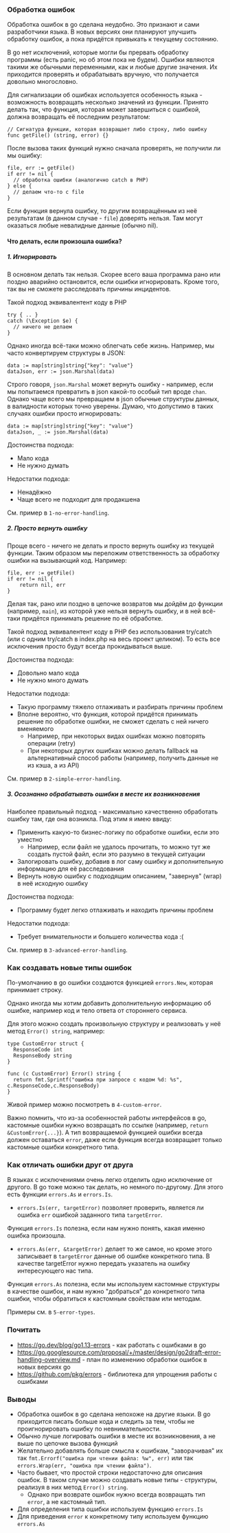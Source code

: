 ### Обработка ошибок

Обработка ошибок в go сделана неудобно. Это признают и сами разработчики языка. В новых версиях они планируют улучшить обработку ошибок, а пока придётся привыкать к текущему состоянию.

В go нет исключений, которые могли бы прервать обработку программы (есть panic, но об этом пока не будем). 
Ошибки являются такими же обычными переменными, как и любые другие значения. 
Их приходится проверять и обрабатывать вручную, что получается довольно многословно.

Для сигнализации об ошибках используется особенность языка - возможность возвращать несколько значений из функции.
Принято делать так, что функция, которая может завершиться с ошибкой, должна возвращать её последним результатом:

```
// Сигнатура функции, которая возвращает либо строку, либо ошибку
func getFile() (string, error) {}
```

После вызова таких функций нужно сначала проверять, не получили ли мы ошибку:

```
file, err := getFile()
if err != nil {
  // обработка ошибки (аналогично catch в PHP)
} else {
  // делаем что-то с file
}
```

Если функция вернула ошибку, то другим возвращённым из неё результатам (в данном случае - `file`) доверять нельзя. Там могут оказаться любые невалидные данные (обычно nil).

#### Что делать, если произошла ошибка?

##### 1. Игнорировать

В основном делать так нельзя. Скорее всего ваша программа рано или поздно аварийно остановится, если ошибки игнорировать. Кроме того, так вы не сможете расследовать причины инцидентов.

Такой подход эквивалентент коду в PHP 

```
try { .. } 
catch (\Exception $e) { 
  // ничего не делаем 
}
```

Однако иногда всё-таки можно облегчать себе жизнь.
Например, мы часто конвертируем структуры в JSON:
```
data := map[string]string{"key": "value"}
dataJson, err := json.Marshal(data)
```

Строго говоря, `json.Marshal` может вернуть ошибку - например, если мы попытаемся превратить в json какой-то особый тип вроде `chan`. 
Однако чаще всего мы превращаем в json обычные структуры данных, в валидности которых точно уверены.
Думаю, что допустимо в таких случаях ошибки просто игнорировать:

```
data := map[string]string{"key": "value"}
dataJson, _ := json.Marshal(data)
```

Достоинства подхода:
* Мало кода
* Не нужно думать

Недостатки подхода:
* Ненадёжно
* Чаще всего не подходит для продакшена

См. пример в `1-no-error-handling`.

##### 2. Просто вернуть ошибку

Проще всего - ничего не делать и просто вернуть ошибку из текущей функции. Таким образом мы переложим ответственность за обработку ошибки на вызывающий код. 
Например:

```
file, err := getFile()
if err != nil {
    return nil, err
}
```

Делая так, рано или поздно в цепочке возвратов мы дойдём до функции (например, `main`), из которой уже нельзя вернуть ошибку, и в ней всё-таки придётся принимать решение по её обработке.

Такой подход эквивалентент коду в PHP без использования try/catch (или с одним try/catch в index.php на весь проект целиком). То есть все исключения просто будут всегда прокидываться выше.

Достоинства подхода:
* Довольно мало кода
* Не нужно много думать

Недостатки подхода:
* Такую программу тяжело отлаживать и разбирать причины проблем
* Вполне вероятно, что функция, которой придётся принимать решение по обработке ошибки, не сможет сделать с ней ничего вменяемого
  * Например, при некоторых видах ошибках можно повторять операции (retry) 
  * При некоторых других ошибках можно делать fallback на альтернативный способ работы (например, получить данные не из кэша, а из API)

См. пример в `2-simple-error-handling`.

##### 3. Осознанно обрабатывать ошибки в месте их возникновения

Наиболее правильный подход - максимально качественно обработать ошибку там, где она возникла.
Под этим я имею ввиду:

* Применить какую-то бизнес-логику по обработке ошибки, если это уместно
  * Например, если файл не удалось прочитать, то можно тут же создать пустой файл, если это разумно в текущей ситуации
* Залогировать ошибку, добавив в лог саму ошибку и дополнительную информацию для её расследования
* Вернуть новую ошибку с подходящим описанием, "завернув" (wrap) в неё исходную ошибку

Достоинства подхода:
* Программу будет легко отлаживать и находить причины проблем

Недостатки подхода:
* Требует внимательности и большего количества кода :(

См. пример в `3-advanced-error-handling`.

### Как создавать новые типы ошибок

По-умолчанию в go ошибки создаются функцией `errors.New`, которая принимает строку.

Однако иногда мы хотим добавить дополнительную информацию об ошибке, например код и тело ответа от стороннего сервиса.

Для этого можно создать произвольную структуру и реализовать у неё метод `Error() string`, например:

```
type CustomError struct {
  ResponseCode int
  ResponseBody string
}

func (c CustomError) Error() string {
  return fmt.Sprintf("ошибка при запросе с кодом %d: %s", c.ResponseCode,c.ResponseBody)
}
```

Живой пример можно посмотреть в `4-custom-error`.

Важно помнить, что из-за особенностей работы интерфейсов в go, кастомные ошибки нужно возвращать по ссылке (например, `return &CustomError{...}`). А тип возвращаемой функцией ошибки всегда должен оставаться `error`, даже если функция всегда возвращает только кастомные ошибки конкретного типа.

### Как отличать ошибки друг от друга

В языках с исключениями очень легко отделить одно исключение от другого.
В go тоже можно так делать, но немного по-другому. Для этого есть функции `errors.As` и `errors.Is`.

* `errors.Is(err, targetError)` позволяет проверить, является ли ошибка `err` ошибкой заданного типа `targetError`. 

Функция `errors.Is` полезна, если нам нужно понять, какая именно ошибка произошла.

* `errors.As(err, &targetError)` делает то же самое, но кроме этого записывает в `targetError` данные об ошибке конкретного типа. В качестве targetError нужно передать указатель на ошибку интересующего нас типа.

Функция `errors.As` полезна, если мы используем кастомные структуры в качестве ошибок, и нам нужно "добраться" до конкретного типа ошибки, чтобы обратиться к кастомным свойствам или методам.

Примеры см. в `5-error-types`.

### Почитать

* https://go.dev/blog/go1.13-errors - как работать с ошибками в go
* https://go.googlesource.com/proposal/+/master/design/go2draft-error-handling-overview.md - план по изменению обработки ошибок в новых версиях go
* https://github.com/pkg/errors - библиотека для упрощения работы с ошибками

### Выводы

* Обработка ошибок в go сделана непохоже на другие языки. В go приходится писать больше кода и следить за тем, чтобы не проигнорировать ошибку по невнимательности.
* Обычно лучше логировать ошибки в месте их возникновения, а не выше по цепочке вызова функций
* Желательно добавлять больше смысла к ошибкам, "заворачивая" их так `fmt.Errorf("ошибка при чтении файла: %w", err)` или так `errors.Wrap(err, "ошибка при чтении файла")`.
* Часто бывает, что простой строки недостаточно для описания ошибок. В таком случае можно создавать новые типы - структуры, реализуя в них метод `Error() string`.
  * Однако при возврате ошибок нужно всегда возвращать тип `error`, а не кастомный тип.
* Для определения типа ошибки используем функцию `errors.Is`
* Для приведения `error` к конкретному типу используем функцию `errors.As`
